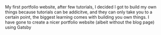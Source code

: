 My first portfolio website, after few tutorials, I decided I got to build my own things because tutorials can be addicitve, and they can only take you to a certain point, the biggest learning comes with building you own things. 
I have gone to create a nicer portfolio website (albeit without the blog page) using Gatsby
